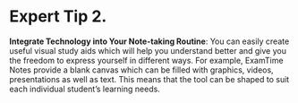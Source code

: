 # Expert Tip 2.

__Integrate Technology into Your Note-taking Routine__: You can easily create useful visual study aids which will help you understand better and give you the freedom to express yourself in different ways. For example, ExamTime Notes provide a blank canvas which can be filled with graphics, videos, presentations as well as text. This means that the tool can be shaped to suit each individual student’s learning needs.
